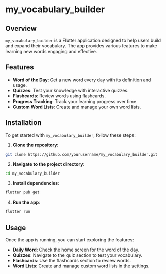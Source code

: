 # my_vocabulary_builder

## Overview

`my_vocabulary_builder` is a Flutter application designed to help users build and expand their vocabulary. The app provides various features to make learning new words engaging and effective.

## Features

- **Word of the Day**: Get a new word every day with its definition and usage.
- **Quizzes**: Test your knowledge with interactive quizzes.
- **Flashcards**: Review words using flashcards.
- **Progress Tracking**: Track your learning progress over time.
- **Custom Word Lists**: Create and manage your own word lists.

## Installation

To get started with `my_vocabulary_builder`, follow these steps:

1. **Clone the repository**:
  ```sh
  git clone https://github.com/yourusername/my_vocabulary_builder.git
  ```
2. **Navigate to the project directory**:
  ```sh
  cd my_vocabulary_builder
  ```
3. **Install dependencies**:
  ```sh
  flutter pub get
  ```
4. **Run the app**:
  ```sh
  flutter run
  ```

## Usage

Once the app is running, you can start exploring the features:

- **Daily Word**: Check the home screen for the word of the day.
- **Quizzes**: Navigate to the quiz section to test your vocabulary.
- **Flashcards**: Use the flashcards section to review words.
- **Word Lists**: Create and manage custom word lists in the settings.
